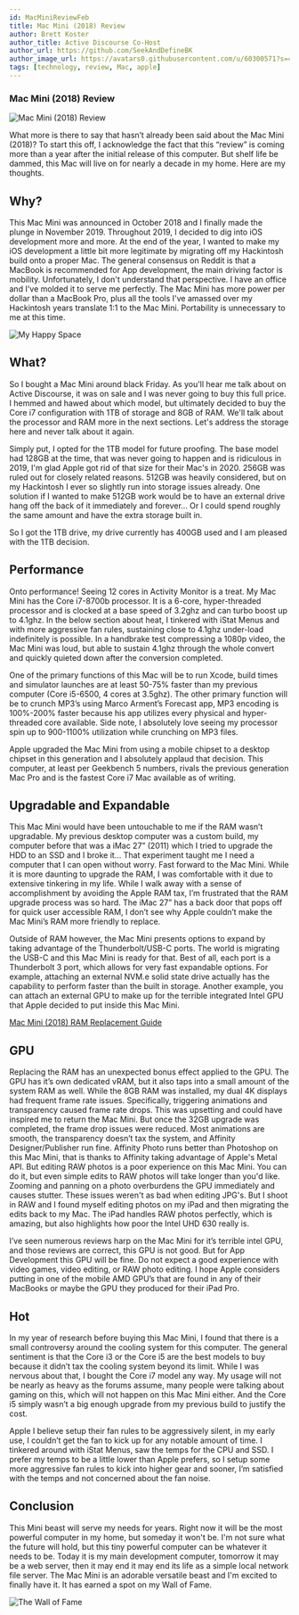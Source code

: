 ```yaml
---
id: MacMiniReviewFeb
title: Mac Mini (2018) Review
author: Brett Koster
author_title: Active Discourse Co-Host
author_url: https://github.com/SeekAndDefineBK
author_image_url: https://avatars0.githubusercontent.com/u/60300571?s=460&v=4
tags: [technology, review, Mac, apple]
---
```



### Mac Mini (2018) Review

![Mac Mini (2018) Review](/website/img/2020-04-04-MacMini2018Review/Headline.jpg)

What more is there to say that hasn’t already been said about the Mac Mini (2018)? To start this off, I acknowledge the fact that this “review” is coming more than a year after the initial release of this computer. But shelf life be dammed, this Mac will live on for nearly a decade in my home. Here are my thoughts.

<!--truncate-->

## Why?
This Mac Mini was announced in October 2018 and I finally made the plunge in November 2019. Throughout 2019, I decided to dig into iOS development more and more. At the end of the year, I wanted to make my iOS development a little bit more legitimate by migrating off my Hackintosh build onto a proper Mac. The general consensus on Reddit is that a MacBook is recommended for App development, the main driving factor is mobility. Unfortunately, I don't understand that perspective. I have an office and I've molded it to serve me perfectly. The Mac Mini has more power per dollar than a MacBook Pro, plus all the tools I've amassed over my Hackintosh years translate 1:1 to the Mac Mini. Portability is unnecessary to me at this time.

![My Happy Space](/website/img/2020-04-04-MacMini2018Review/DeskView.jpg)

## What?
So I bought a Mac Mini around black Friday. As you'll hear me talk about on Active Discourse, it was on sale and I was never going to buy this full price. I hemmed and hawed about which model, but ultimately decided to buy the Core i7 configuration with 1TB of storage and 8GB of RAM. We'll talk about the processor and RAM more in the next sections. Let's address the storage here and never talk about it again.

Simply put, I opted for the 1TB model for future proofing. The base model had 128GB at the time, that was never going to happen and is ridiculous in 2019, I'm glad Apple got rid of that size for their Mac's in 2020. 256GB was ruled out for closely related reasons. 512GB was heavily considered, but on my Hackintosh I ever so slightly run into storage issues already. One solution if I wanted to make 512GB work would be to have an external drive hang off the back of it immediately and forever... Or I could spend roughly the same amount and have the extra storage built in.

So I got the 1TB drive, my drive currently has 400GB used and I am pleased with the 1TB decision.


## Performance
Onto performance! Seeing 12 cores in Activity Monitor is a treat.  My Mac Mini has the Core i7-8700b processor. It is a 6-core, hyper-threaded processor and is clocked at a base speed of 3.2ghz and can turbo boost up to 4.1ghz. In the below section about heat, I tinkered with iStat Menus and with more aggressive fan rules, sustaining close to 4.1ghz under-load indefinitely is possible. In a handbrake test compressing a 1080p video, the Mac Mini was loud, but able to sustain 4.1ghz through the whole convert and quickly quieted down after the conversion completed.

One of the primary functions of this Mac will be to run Xcode, build times and simulator launches are at least 50-75% faster than my previous computer (Core i5-6500, 4 cores at 3.5ghz). The other primary function will be to crunch MP3’s using Marco Arment’s Forecast app, MP3 encoding is 100%-200% faster because his app utilizes every physical and hyper-threaded core available. Side note, I absolutely love seeing my processor spin up to 900-1100% utilization while crunching on MP3 files.

Apple upgraded the Mac Mini from using a mobile chipset to a desktop chipset in this generation and I absolutely applaud that decision. This computer, at least per Geekbench 5 numbers, rivals the previous generation Mac Pro and is the fastest Core i7 Mac available as of writing.


## Upgradable and Expandable
This Mac Mini would have been untouchable to me if the RAM wasn’t upgradable. My previous desktop computer was a custom build, my computer before that was a iMac 27” (2011) which I tried to upgrade the HDD to an SSD and I broke it... That experiment taught me I need a computer that I can open without worry. Fast forward to the Mac Mini. While it is more daunting to upgrade the RAM, I was comfortable with it due to extensive tinkering in my life. While I walk away with a sense of accomplishment by avoiding the Apple RAM tax, I’m frustrated that the RAM upgrade process was so hard. The iMac 27” has a back door that pops off for quick user accessible RAM, I don’t see why Apple couldn’t make the Mac Mini’s RAM more friendly to replace.

Outside of RAM however, the Mac Mini presents options to expand by taking advantage of the Thunderbolt/USB-C ports. The world is migrating the USB-C and this Mac Mini is ready for that. Best of all, each port is a Thunderbolt 3 port, which allows for very fast expandable options. For example, attaching an external NVM.e solid state drive actually has the capability to perform faster than the built in storage. Another example, you can attach an external GPU to make up for the terrible integrated Intel GPU that Apple decided to put inside this Mac Mini.

[Mac Mini (2018) RAM Replacement Guide](https://www.youtube.com/watch?v=HAvA_JzKrLU&t=3s "Mac Mini (2018) RAM Replacement Guide")

## GPU
Replacing the RAM has an unexpected bonus effect applied to the GPU. The GPU has it’s own dedicated vRAM, but it also taps into a small amount of the system RAM as well. While the 8GB RAM was installed, my dual 4K displays had frequent frame rate issues. Specifically, triggering animations and transparency caused frame rate drops. This was upsetting and could have inspired me to return the Mac Mini. But once the 32GB upgrade was completed, the frame drop issues were reduced. Most animations are smooth, the transparency doesn’t tax the system, and Affinity Designer/Publisher run fine. Affinity Photo runs better than Photoshop on this Mac Mini, that is thanks to Affinity taking advantage of Apple's Metal API. But editing RAW photos is a poor experience on this Mac Mini. You can do it, but even simple edits to RAW photos will take longer than you'd like. Zooming and panning on a photo overburdens the GPU immediately and causes stutter. These issues weren't as bad when editing JPG's. But I shoot in RAW and I found myself editing photos on my iPad and then migrating the edits back to my Mac. The iPad handles RAW photos perfectly, which is amazing, but also highlights how poor the Intel UHD 630 really is.

I’ve seen numerous reviews harp on the Mac Mini for it’s terrible intel GPU, and those reviews are correct, this GPU is not good. But for App Development this GPU will be fine. Do not expect a good experience with video games, video editing, or RAW photo editing. I hope Apple considers putting in one of the mobile AMD GPU’s that are found in any of their MacBooks or maybe the GPU they produced for their iPad Pro.

## Hot
In my year of research before buying this Mac Mini, I found that there is a small controversy around the cooling system for this computer. The general sentiment is that the Core i3 or the Core i5 are the best models to buy because it didn’t tax the cooling system beyond its limit. While I was nervous about that, I bought the Core i7 model any way. My usage will not be nearly as heavy as the forums assume, many people were talking about gaming on this, which will not happen on this Mac Mini either. And the Core i5 simply wasn’t a big enough upgrade from my previous build to justify the cost.

Apple I believe setup their fan rules to be aggressively silent, in my early use, I couldn’t get the fan to kick up for any notable amount of time. I tinkered around with iStat Menus, saw the temps for the CPU and SSD. I prefer my temps to be a little lower than Apple prefers, so I setup some more aggressive fan rules to kick into higher gear and sooner, I’m satisfied with the temps and not concerned about the fan noise.

## Conclusion

This Mini beast will serve my needs for years. Right now it will be the most powerful computer in my home, but someday it won't be. I'm not sure what the future will hold, but this tiny powerful computer can be whatever it needs to be. Today it is my main development computer, tomorrow it may be a web server, then it may end it may end its life as a simple local network file server. The Mac Mini is an adorable versatile beast and I'm excited to finally have it. It has earned a spot on my Wall of Fame.

![The Wall of Fame](/website/img/2020-04-04-MacMini2018Review/Conclusion.jpg)
